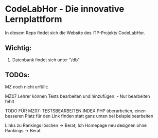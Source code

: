 # CodeLabHor - Die innovative Lernplattform

In diesem Repo findet sich die Website des ITP-Projekts CodeLabHor.

## Wichtig:

1. Datenbank findet sich unter "/db".

## TODOs:

MZ noch nicht erfüllt:

MZ07 
Lehrer können Tests bearbeiten und hinzufügen. - Nur bearbeiten fehlt

TODO FÜR MZ07: TESTSBEARBEITEN INDEX.PHP überarbeiten, einen besseren Platz für den Link finden statt ganz unten bei beispielbearbeiten

Links zu Rankings löschen -> Berat, Ich
Homepage neu designen ohne Rankings -> Berat